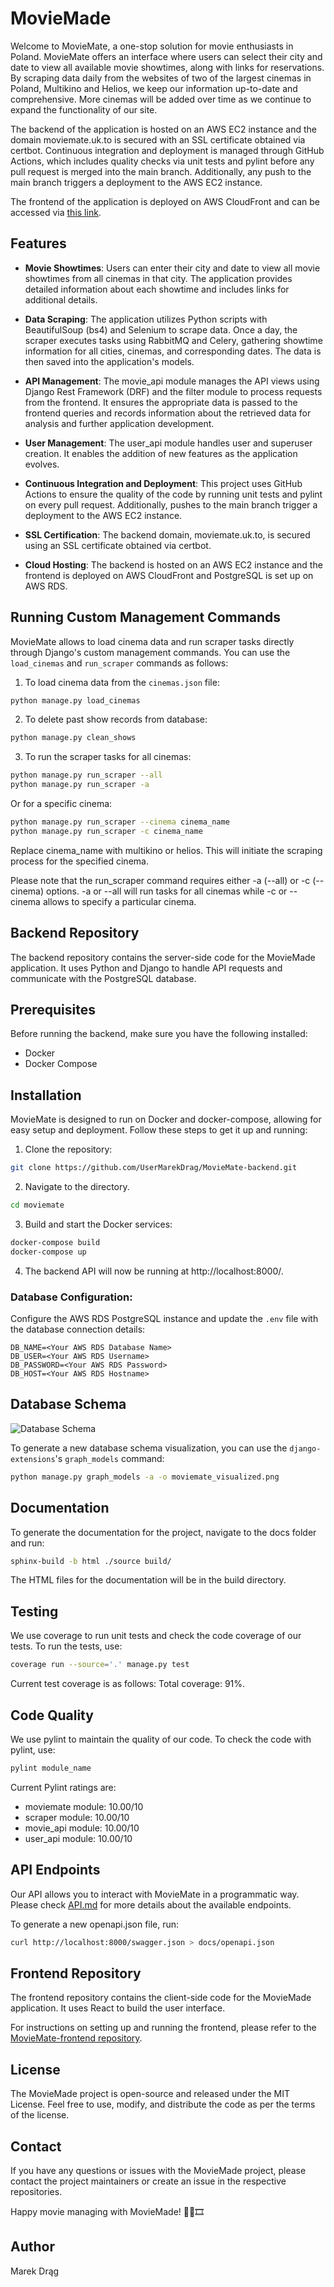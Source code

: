 # MovieMade
Welcome to MovieMate, a one-stop solution for movie enthusiasts in Poland. MovieMate offers an interface where users can select their city and date to view all available movie showtimes, along with links for reservations. By scraping data daily from the websites of two of the largest cinemas in Poland, Multikino and Helios, we keep our information up-to-date and comprehensive. More cinemas will be added over time as we continue to expand the functionality of our site.

The backend of the application is hosted on an AWS EC2 instance and the domain moviemate.uk.to is secured with an SSL certificate obtained via certbot. Continuous integration and deployment is managed through GitHub Actions, which includes quality checks via unit tests and pylint before any pull request is merged into the main branch. Additionally, any push to the main branch triggers a deployment to the AWS EC2 instance.

The frontend of the application is deployed on AWS CloudFront and can be accessed via [this link](https://d3jxswvg482l9t.cloudfront.net/).



## Features

- **Movie Showtimes**: Users can enter their city and date to view all movie showtimes from all cinemas in that city. The application provides detailed information about each showtime and includes links for additional details.

- **Data Scraping**: The application utilizes Python scripts with BeautifulSoup (bs4) and Selenium to scrape data. Once a day, the scraper executes tasks using RabbitMQ and Celery, gathering showtime information for all cities, cinemas, and corresponding dates. The data is then saved into the application's models.

- **API Management**: The movie_api module manages the API views using Django Rest Framework (DRF) and the filter module to process requests from the frontend. It ensures the appropriate data is passed to the frontend queries and records information about the retrieved data for analysis and further application development.

- **User Management**: The user_api module handles user and superuser creation. It enables the addition of new features as the application evolves.

- **Continuous Integration and Deployment**: This project uses GitHub Actions to ensure the quality of the code by running unit tests and pylint on every pull request. Additionally, pushes to the main branch trigger a deployment to the AWS EC2 instance.

- **SSL Certification**: The backend domain, moviemate.uk.to, is secured using an SSL certificate obtained via certbot.

- **Cloud Hosting**: The backend is hosted on an AWS EC2 instance and the frontend is deployed on AWS CloudFront and PostgreSQL is set up on AWS RDS.

## Running Custom Management Commands

MovieMate allows to load cinema data and run scraper tasks directly through Django's custom management commands. You can use the `load_cinemas` and `run_scraper` commands as follows:

1. To load cinema data from the `cinemas.json` file:

```bash
python manage.py load_cinemas
```

2. To delete past show records from database:

```bash
python manage.py clean_shows
```

3. To run the scraper tasks for all cinemas:

```bash
python manage.py run_scraper --all
python manage.py run_scraper -a
```

Or for a specific cinema:

```bash
python manage.py run_scraper --cinema cinema_name
python manage.py run_scraper -c cinema_name
```

Replace cinema_name with multikino or helios. This will initiate the scraping process for the specified cinema.

Please note that the run_scraper command requires either -a (--all) or -c (--cinema) options. -a or --all will run tasks for all cinemas while -c or --cinema allows to specify a particular cinema.

## Backend Repository
The backend repository contains the server-side code for the MovieMade application. It uses Python and Django to handle API requests and communicate with the PostgreSQL database.

## Prerequisites
Before running the backend, make sure you have the following installed:

- Docker
- Docker Compose

## Installation
MovieMate is designed to run on Docker and docker-compose, allowing for easy setup and deployment. Follow these steps to get it up and running:

1. Clone the repository:
```bash
git clone https://github.com/UserMarekDrag/MovieMate-backend.git
```
2. Navigate to the directory.
```bash
cd moviemate
```
3. Build and start the Docker services:
```bash
docker-compose build
docker-compose up
```
4. The backend API will now be running at http://localhost:8000/.

### Database Configuration:
Configure the AWS RDS PostgreSQL instance and update the `.env` file with the database connection details:

```plaintext
DB_NAME=<Your AWS RDS Database Name>
DB_USER=<Your AWS RDS Username>
DB_PASSWORD=<Your AWS RDS Password>
DB_HOST=<Your AWS RDS Hostname>
```

## Database Schema

![Database Schema](moviemate_visualized.png)

To generate a new database schema visualization, you can use the `django-extensions`'s `graph_models` command:

```bash
python manage.py graph_models -a -o moviemate_visualized.png 
```

## Documentation

To generate the documentation for the project, navigate to the docs folder and run:

```bash
sphinx-build -b html ./source build/
```
The HTML files for the documentation will be in the build directory.

## Testing

We use coverage to run unit tests and check the code coverage of our tests. To run the tests, use:

```bash
coverage run --source='.' manage.py test
```
Current test coverage is as follows:
Total coverage: 91%.

## Code Quality

We use pylint to maintain the quality of our code. To check the code with pylint, use:

```bash
pylint module_name
```
Current Pylint ratings are:

- moviemate module: 10.00/10
- scraper module: 10.00/10
- movie_api module: 10.00/10
- user_api module: 10.00/10

## API Endpoints
Our API allows you to interact with MovieMate in a programmatic way. Please check [API.md](API.md) for more details about the available endpoints.

To generate a new openapi.json file, run:
```bash 
curl http://localhost:8000/swagger.json > docs/openapi.json
```

## Frontend Repository
The frontend repository contains the client-side code for the MovieMade application. It uses React to build the user interface.

For instructions on setting up and running the frontend, please refer to the [MovieMate-frontend repository](https://github.com/UserMarekDrag/MovieMate-frontend).

## License
The MovieMade project is open-source and released under the MIT License. Feel free to use, modify, and distribute the code as per the terms of the license.

## Contact
If you have any questions or issues with the MovieMade project, please contact the project maintainers or create an issue in the respective repositories.

Happy movie managing with MovieMade! 🎥🍿🎞️

## Author 
Marek Drąg